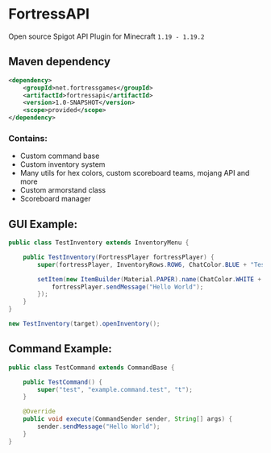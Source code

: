 # FortressAPI
Open source Spigot API Plugin for Minecraft `1.19 - 1.19.2`

## Maven dependency
```xml
<dependency>
    <groupId>net.fortressgames</groupId>
    <artifactId>fortressapi</artifactId>
    <version>1.0-SNAPSHOT</version>
    <scope>provided</scope>
</dependency>
```

### Contains:
- Custom command base
- Custom inventory system
- Many utils for hex colors, custom scoreboard teams, mojang API and more
- Custom armorstand class
- Scoreboard manager

## GUI Example:
```java
public class TestInventory extends InventoryMenu {

	public TestInventory(FortressPlayer fortressPlayer) {
		super(fortressPlayer, InventoryRows.ROW6, ChatColor.BLUE + "Test inventory");

		setItem(new ItemBuilder(Material.PAPER).name(ChatColor.WHITE + "Hello World").build(), 0, inventoryClickEvent -> {
			fortressPlayer.sendMessage("Hello World");
		});
	}
}
```
```java
new TestInventory(target).openInventory();
```
## Command Example:
```java
public class TestCommand extends CommandBase {

	public TestCommand() {
		super("test", "example.command.test", "t");
	}

	@Override
	public void execute(CommandSender sender, String[] args) {
		sender.sendMessage("Hello World");
	}
}
```
